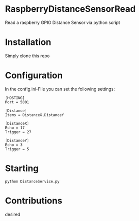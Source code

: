 # RaspberryDistanceSensorRead
Read a raspberry GPIO Distance Sensor via python script

# Installation
Simply clone this repo

# Configuration
In the config.ini-File you can set the following settings:
```
[HOSTING]
Port = 5001

[Distance]
Items = DistanceX,DistanceY

[DistanceX]
Echo = 17
Trigger = 27

[DistanceY]
Echo = 3
Trigger = 5
```

# Starting
```
python DistanceService.py
```

# Contributions
desired